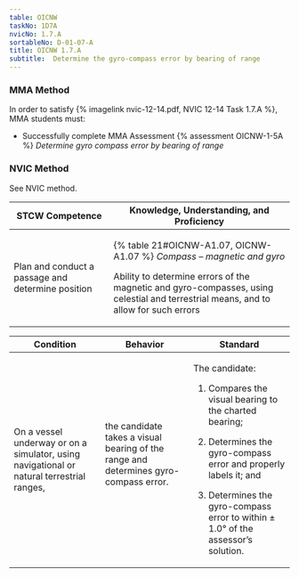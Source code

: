 ```yaml
---
table: OICNW
taskNo: 1D7A
nvicNo: 1.7.A 
sortableNo: D-01-07-A
title: OICNW 1.7.A 
subtitle:  Determine the gyro-compass error by bearing of range
---
```



### MMA Method

In order to satisfy  {% imagelink nvic-12-14.pdf, NVIC 12-14 Task 1.7.A %}, MMA students must:

* Successfully complete MMA Assessment {% assessment OICNW-1-5A %} *Determine gyro compass error by bearing of range*


### NVIC Method

<a onclick="togglevisibility('nvic_methods')" >See NVIC method.</a>

<div id='nvic_methods' class='hide'>

<table>
<thead>
<tr>
<th class='forty'> STCW Competence </th>
<th class='sixty'> Knowledge, Understanding, and Proficiency </th>
</tr>
</thead>




<tbody>
<tr><td markdown='1'>

Plan and conduct a passage and determine position

</td><td markdown='1'>

{% table 21#OICNW-A1.07, OICNW-A1.07 %} *Compass – magnetic and gyro*

Ability to determine errors of the magnetic and gyro-compasses, using celestial and terrestrial means, and to allow for such errors

</td></tr>


</tbody>
</table>


<table>
<thead>
<tr><th class='twenty'>  Condition </th><th class='twenty'> Behavior </th><th  class='sixty'>Standard </th></tr>
</thead>
<tbody >



<tr><td markdown='1'>

On a vessel underway or on a simulator, using navigational or natural terrestrial ranges,

</td><td markdown='1'>

the candidate takes a visual bearing of the range and determines gyro-compass error.

<br>

<div class="tooltip" markdown='1'>



</div>


</td><td markdown='1'>

The candidate:

1. Compares the visual bearing to the charted bearing;

2. Determines the gyro-compass error and properly labels it; and

3. Determines the gyro-compass error to within ± 1.0° of the assessor’s solution.

</td></tr>
</tbody>
</table>
</div>
